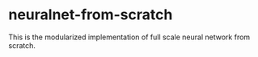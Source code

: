 # neuralnet-from-scratch
This is the modularized implementation of full scale neural network from scratch. 
